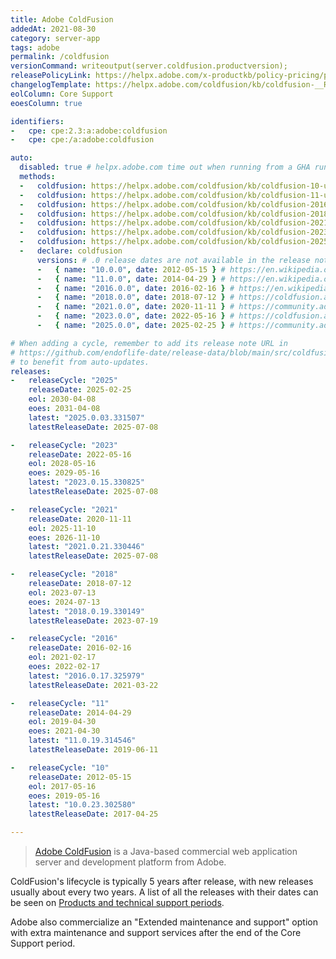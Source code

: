 ```yaml
---
title: Adobe ColdFusion
addedAt: 2021-08-30
category: server-app
tags: adobe
permalink: /coldfusion
versionCommand: writeoutput(server.coldfusion.productversion);
releasePolicyLink: https://helpx.adobe.com/x-productkb/policy-pricing/policy_enterprise_lifecycle.html
changelogTemplate: https://helpx.adobe.com/coldfusion/kb/coldfusion-__RELEASE_CYCLE__-updates.html
eolColumn: Core Support
eoesColumn: true

identifiers:
-   cpe: cpe:2.3:a:adobe:coldfusion
-   cpe: cpe:/a:adobe:coldfusion

auto:
  disabled: true # helpx.adobe.com time out when running from a GHA runner
  methods:
  -   coldfusion: https://helpx.adobe.com/coldfusion/kb/coldfusion-10-updates.html
  -   coldfusion: https://helpx.adobe.com/coldfusion/kb/coldfusion-11-updates.html
  -   coldfusion: https://helpx.adobe.com/coldfusion/kb/coldfusion-2016-updates.html
  -   coldfusion: https://helpx.adobe.com/coldfusion/kb/coldfusion-2018-updates.html
  -   coldfusion: https://helpx.adobe.com/coldfusion/kb/coldfusion-2021-updates.html
  -   coldfusion: https://helpx.adobe.com/coldfusion/kb/coldfusion-2023-updates.html
  -   coldfusion: https://helpx.adobe.com/coldfusion/kb/coldfusion-2025-updates.html
  -   declare: coldfusion
      versions: # .0 release dates are not available in the release notes
      -   { name: "10.0.0", date: 2012-05-15 } # https://en.wikipedia.org/wiki/Adobe_ColdFusion#Adobe_ColdFusion_10
      -   { name: "11.0.0", date: 2014-04-29 } # https://en.wikipedia.org/wiki/Adobe_ColdFusion#Adobe_ColdFusion_11
      -   { name: "2016.0.0", date: 2016-02-16 } # https://en.wikipedia.org/wiki/Adobe_ColdFusion#Adobe_ColdFusion_(2016_Release)
      -   { name: "2018.0.0", date: 2018-07-12 } # https://coldfusion.adobe.com/2018/07/new-coldfusion-release-adds-performance-monitoring-toolset-for-measuring-monitoring-and-managing-high-performing-web-apps/
      -   { name: "2021.0.0", date: 2020-11-11 } # https://community.adobe.com/t5/coldfusion-discussions/introducing-adobe-coldfusion-2021-release/m-p/11585468
      -   { name: "2023.0.0", date: 2022-05-16 } # https://coldfusion.adobe.com/2023/05/coldfusion2023-release/
      -   { name: "2025.0.0", date: 2025-02-25 } # https://community.adobe.com/t5/coldfusion-discussions/now-live-adobe-coldfusion-2025-release/td-p/15176421

# When adding a cycle, remember to add its release note URL in
# https://github.com/endoflife-date/release-data/blob/main/src/coldfusion.py
# to benefit from auto-updates.
releases:
-   releaseCycle: "2025"
    releaseDate: 2025-02-25
    eol: 2030-04-08
    eoes: 2031-04-08
    latest: "2025.0.03.331507"
    latestReleaseDate: 2025-07-08

-   releaseCycle: "2023"
    releaseDate: 2022-05-16
    eol: 2028-05-16
    eoes: 2029-05-16
    latest: "2023.0.15.330825"
    latestReleaseDate: 2025-07-08

-   releaseCycle: "2021"
    releaseDate: 2020-11-11
    eol: 2025-11-10
    eoes: 2026-11-10
    latest: "2021.0.21.330446"
    latestReleaseDate: 2025-07-08

-   releaseCycle: "2018"
    releaseDate: 2018-07-12
    eol: 2023-07-13
    eoes: 2024-07-13
    latest: "2018.0.19.330149"
    latestReleaseDate: 2023-07-19

-   releaseCycle: "2016"
    releaseDate: 2016-02-16
    eol: 2021-02-17
    eoes: 2022-02-17
    latest: "2016.0.17.325979"
    latestReleaseDate: 2021-03-22

-   releaseCycle: "11"
    releaseDate: 2014-04-29
    eol: 2019-04-30
    eoes: 2021-04-30
    latest: "11.0.19.314546"
    latestReleaseDate: 2019-06-11

-   releaseCycle: "10"
    releaseDate: 2012-05-15
    eol: 2017-05-16
    eoes: 2019-05-16
    latest: "10.0.23.302580"
    latestReleaseDate: 2017-04-25

---
```


> [Adobe ColdFusion](https://www.adobe.com/products/coldfusion-family.html) is a Java-based commercial
> web application server and development platform from Adobe.

ColdFusion's lifecycle is typically 5 years after release, with new releases usually about every two
years. A list of all the releases with their dates can be seen on
[Products and technical support periods](https://helpx.adobe.com/support/programs/eol-matrix.html).

Adobe also commercialize an "Extended maintenance and support" option with extra maintenance and
support services after the end of the Core Support period.
